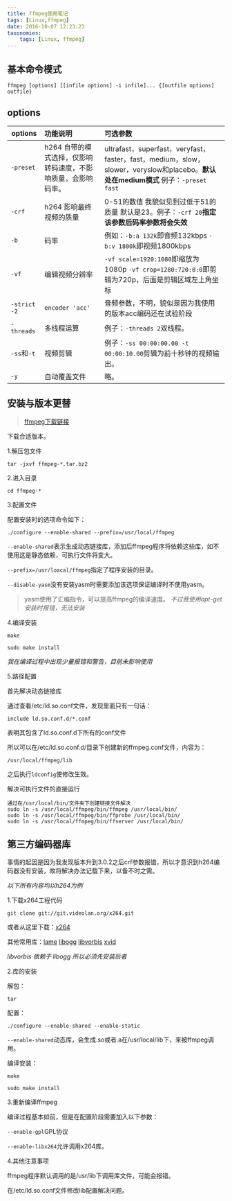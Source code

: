 ```yaml
---
title: ffmpeg使用笔记
tags: [Linux,ffmpeg]
date: 2016-10-07 12:23:23
taxonomies:
    tags: [Linux, ffmpeg]
---
```

## 基本命令模式

    ffmpeg [options] [[infile options] -i infile]... {[outfile options] outfile}

## options
|options|功能说明|可选参数|
|--|:----|:----|
|`-preset`|h264 自带的模式选择，仅影响转码速度，不影响质量，会影响码率。|ultrafast，superfast，veryfast，faster，fast，medium，slow，slower，veryslow和placebo。**默认处在medium模式** 例子：`-preset fast`|
|`-crf`|h264 影响最终视频的质量|0-51的数值 我貌似见到过低于51的质量 默认是23。例子：`-crf 20`**指定该参数后码率参数将会失效**|
|`-b`|码率|例如：`-b:a 132k`即音频132kbps `-b:v 1800k`即视频1800kbps|
|`-vf`|编辑视频分辨率|`-vf scale=1920:1080`即缩放为1080p `-vf crop=1280:720:0:0`即剪辑为720p，后面是剪辑区域左上角坐标|
|`-strict -2`|`encoder 'acc'`|音频参数，不明，貌似是因为我使用的版本acc编码还在试验阶段|
|`-threads`|多线程运算|例子：`-threads 2`双线程。|
|`-ss`和`-t`|视频剪辑|例子：`-ss 00:00:00.00 -t 00:00:10.00`剪辑为前十秒钟的视频输出。|
|`-y`|自动覆盖文件|略。|

<!-- more -->

## 安装与版本更替
> [ffmpeg下载链接](http://ffmpeg.org/download.html)

下载合适版本。

1.解压包文件

    tar -jxvf ffmpeg-*.tar.bz2 

2.进入目录

    cd ffmpeg-* 

3.配置文件

配置安装时的选项命令如下：

    ./configure --enable-shared --prefix=/usr/local/ffmpeg 

`--enable-shared`表示生成动态链接库，添加后ffmpeg程序将依赖这些库，如不使用这是静态依赖，可执行文件将变大。

`--prefix=/usr/loacal/ffmpeg`指定了程序安装的目录。

`--disable-yasm`没有安装yasm时需要添加该选项保证编译时不使用yasm。

> yasm使用了汇编指令，可以提高ffmpeg的编译速度。
*不过我使用apt-get安装时报错，无法安装*

4.编译安装

    make

    sudo make install

*我在编译过程中出现少量报错和警告，目前未影响使用*

5.路径配置

首先解决动态链接库

通过查看/etc/ld.so.conf文件，发现里面只有一句话：

    include ld.so.conf.d/*.conf
    
表明其包含了ld.so.conf.d下所有的conf文件

所以可以在/etc/ld.so.conf.d/目录下创建新的ffmpeg.conf文件，内容为：

    /usr/local/ffmpeg/lib 

之后执行`ldconfig`使修改生效。

解决可执行文件的直接运行

```python,linenos
通过在/usr/local/bin/文件夹下创建链接文件解决
sudo ln -s /usr/local/ffmpeg/bin/ffmpeg /usr/local/bin/
sudo ln -s /usr/local/ffmpeg/bin/ffprobe /usr/local/bin/
sudo ln -s /usr/local/ffmpeg/bin/ffserver /usr/local/bin/ 
```

## 第三方编码器库

事情的起因是因为我发现版本升到3.0.2之后crf参数报错，所以才意识到h264编码器没有安装，故将解决办法记载下来，以备不时之需。

*以下所有内容均以h264为例*

1.下载x264工程代码


    git clone git://git.videolan.org/x264.git 

或者从这里下载：[x264](http://www.videolan.org/developers/x264.html)

其他常用库：[lame](http://sourceforge.net/project/showfiles.php?group_id=290&package_id=309) [libogg](http://www.xiph.org/downloads) [libvorbis](http://downloads.xiph.org/releases/vorbis/libvorbis-1.3.3.tar.gz) [xvid](http://downloads.xvid.org/downloads/xvidcore-1.3.2.tar.gz)

*libvorbis 依赖于 libogg 所以必须先安装后者*

2.库的安装

解包： 

`tar`

配置：
    
    ./configure --enable-shared --enable-static 

`--enable-shared`动态库，会生成.so或者.a在/usr/local/lib下，来被ffmpeg调用。

编译安装：

    make 

    sudo make install 

3.重新编译ffmpeg

编译过程基本如前，但是在配置阶段需要加入以下参数：

`--enable-gpl`GPL协议

`--enable-libx264`允许调用x264库。

4.其他注意事项

ffmpeg程序默认调用的是/usr/lib下调用库文件，可能会报错。

在/etc/ld.so.conf文件修改lib配置解决问题。